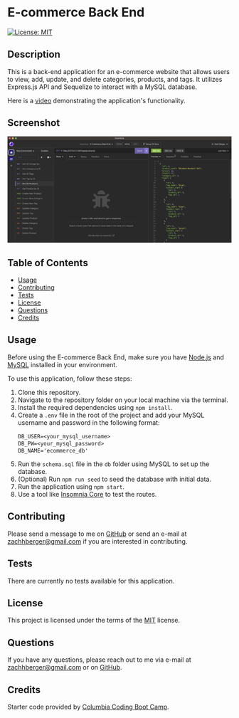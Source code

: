 # E-commerce Back End

[![License: MIT](https://img.shields.io/badge/License-MIT-yellow.svg)](https://opensource.org/licenses/MIT)

## Description 
This is a back-end application for an e-commerce website that allows users to view, add, update, and delete categories, products, and tags. It utilizes Express.js API and Sequelize to interact with a MySQL database.

Here is a [video](https://drive.google.com/file/d/1MzqCAMXGqZ2RhAMNiy4TgiBB1GauCtKR/view?usp=sharing) demonstrating the application's functionality.

## Screenshot 

![E-commerce Back End Screenshot](/assets/ecommerce.png)

## Table of Contents 
- [Usage](#usage)
- [Contributing](#contributing)
- [Tests](#tests)
- [License](#license)
- [Questions](#questions)
- [Credits](#credits)

## Usage
Before using the E-commerce Back End, make sure you have [Node.js](https://nodejs.org/en/) and [MySQL](https://www.mysql.com/) installed in your environment.

To use this application, follow these steps:

1. Clone this repository.
2. Navigate to the repository folder on your local machine via the terminal.
3. Install the required dependencies using `npm install`.
4. Create a `.env` file in the root of the project and add your MySQL username and password in the following format:
    ```
    DB_USER=<your_mysql_username>
    DB_PW=<your_mysql_password>
    DB_NAME='ecommerce_db'
    ```
5. Run the `schema.sql` file in the `db` folder using MySQL to set up the database.
6. (Optional) Run `npm run seed` to seed the database with initial data.
7. Run the application using `npm start`.
8. Use a tool like [Insomnia Core](https://insomnia.rest/) to test the routes.

## Contributing 
Please send a message to me on [GitHub](www.github.com/berman619) or send an e-mail at zachhberger@gmail.com if you are interested in contributing.

## Tests
There are currently no tests available for this application. 

## License
This project is licensed under the terms of the [MIT](https://opensource.org/licenses/MIT) license.

## Questions
If you have any questions, please reach out to me via e-mail at zachhberger@gmail.com or on [GitHub](www.github.com/berman619).

## Credits
Starter code provided by [Columbia Coding Boot Camp](https://github.com/coding-boot-camp/fantastic-umbrella).
